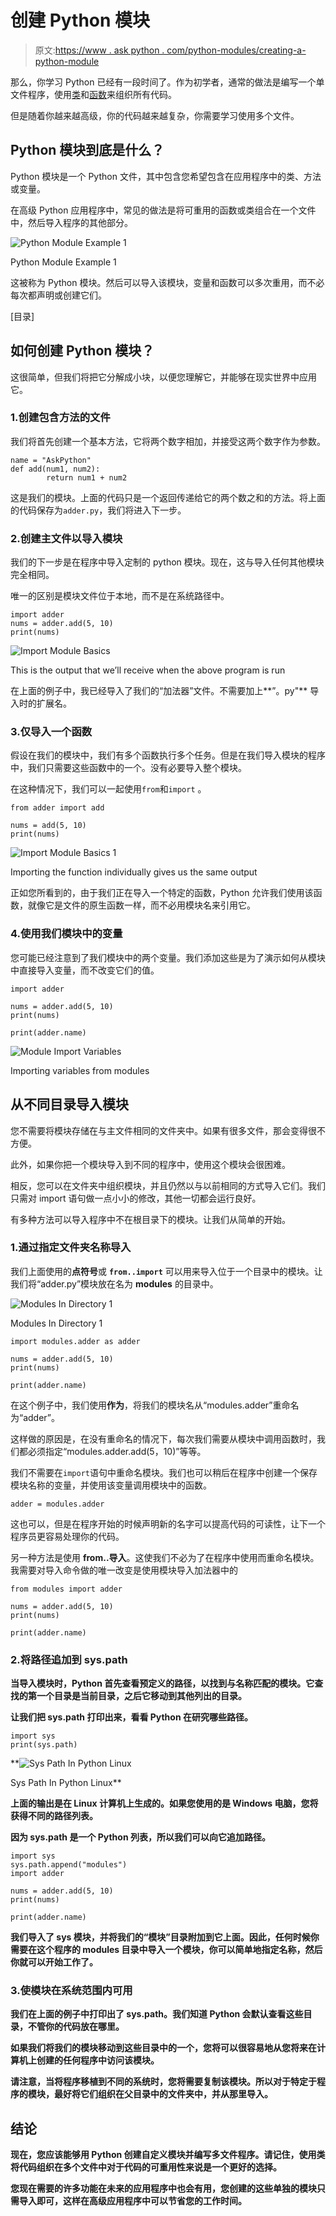 # 创建 Python 模块

> 原文:[https://www . ask python . com/python-modules/creating-a-python-module](https://www.askpython.com/python-modules/creating-a-python-module)

那么，你学习 Python 已经有一段时间了。作为初学者，通常的做法是编写一个单文件程序，使用[类](https://www.askpython.com/python/oops/python-classes-objects)和[函数](https://www.askpython.com/python/python-functions)来组织所有代码。

但是随着你越来越高级，你的代码越来越复杂，你需要学习使用多个文件。

## Python 模块到底是什么？

Python 模块是一个 Python 文件，其中包含您希望包含在应用程序中的类、方法或变量。

在高级 Python 应用程序中，常见的做法是将可重用的函数或类组合在一个文件中，然后导入程序的其他部分。

![Python Module Example 1](../Images/c3557f0f8dda7b2b6971f1e6b16b180f.png)

Python Module Example 1

这被称为 Python 模块。然后可以导入该模块，变量和函数可以多次重用，而不必每次都声明或创建它们。

[目录]

## 如何创建 Python 模块？

这很简单，但我们将把它分解成小块，以便您理解它，并能够在现实世界中应用它。

### 1.创建包含方法的文件

我们将首先创建一个基本方法，它将两个数字相加，并接受这两个数字作为参数。

```
name = "AskPython"
def add(num1, num2):
        return num1 + num2

```

这是我们的模块。上面的代码只是一个返回传递给它的两个数之和的方法。将上面的代码保存为`adder.py`，我们将进入下一步。

### 2.创建主文件以导入模块

我们的下一步是在程序中导入定制的 python 模块。现在，这与导入任何其他模块完全相同。

唯一的区别是模块文件位于本地，而不是在系统路径中。

```
import adder
nums = adder.add(5, 10)
print(nums)

```

![Import Module Basics](../Images/87cac99939af6a7b4a31f5248ef6f94a.png)

This is the output that we’ll receive when the above program is run

在上面的例子中，我已经导入了我们的“加法器”文件。不需要加上**”。py"** 导入时的扩展名。

### 3.仅导入一个函数

假设在我们的模块中，我们有多个函数执行多个任务。但是在我们导入模块的程序中，我们只需要这些函数中的一个。没有必要导入整个模块。

在这种情况下，我们可以一起使用`from`和`import` 。

```
from adder import add

nums = add(5, 10)
print(nums)

```

![Import Module Basics 1](../Images/b1d9306fe7954c72b94735b3b3139ac4.png)

Importing the function individually gives us the same output

正如您所看到的，由于我们正在导入一个特定的函数，Python 允许我们使用该函数，就像它是文件的原生函数一样，而不必用模块名来引用它。

### 4.使用我们模块中的变量

您可能已经注意到了我们模块中的两个变量。我们添加这些是为了演示如何从模块中直接导入变量，而不改变它们的值。

```
import adder

nums = adder.add(5, 10)
print(nums)

print(adder.name)

```

![Module Import Variables](../Images/0af11dec757213602f42e0889626751b.png)

Importing variables from modules

## 从不同目录导入模块

您不需要将模块存储在与主文件相同的文件夹中。如果有很多文件，那会变得很不方便。

此外，如果你把一个模块导入到不同的程序中，使用这个模块会很困难。

相反，您可以在文件夹中组织模块，并且仍然以与以前相同的方式导入它们。我们只需对 import 语句做一点小小的修改，其他一切都会运行良好。

有多种方法可以导入程序中不在根目录下的模块。让我们从简单的开始。

### 1.通过指定文件夹名称导入

我们上面使用的**点符号**或 **`from..import`** 可以用来导入位于一个目录中的模块。让我们将“adder.py”模块放在名为 **modules** 的目录中。

![Modules In Directory 1](../Images/a086f3aaa58d052dd931cf5064e62dfe.png)

Modules In Directory 1

```
import modules.adder as adder

nums = adder.add(5, 10)
print(nums)

print(adder.name)

```

在这个例子中，我们使用**作为**，将我们的模块名从“modules.adder”重命名为“adder”。

这样做的原因是，在没有重命名的情况下，每次我们需要从模块中调用函数时，我们都必须指定“modules.adder.add(5，10)”等等。

我们不需要在`import`语句中重命名模块。我们也可以稍后在程序中创建一个保存模块名称的变量，并使用该变量调用模块中的函数。

`adder = modules.adder`

这也可以，但是在程序开始的时候声明新的名字可以提高代码的可读性，让下一个程序员更容易处理你的代码。

另一种方法是使用 **from..导入**。这使我们不必为了在程序中使用而重命名模块。我需要对导入命令做的唯一改变是使用模块导入加法器中的

```
from modules import adder

nums = adder.add(5, 10)
print(nums)

print(adder.name) 
```

### **2.将路径追加到 sys.path**

**当导入模块时，Python 首先查看预定义的路径，以找到与名称匹配的模块。它查找的第一个目录是当前目录，之后它移动到其他列出的目录。**

**让我们把 sys.path 打印出来，看看 Python 在研究哪些路径。**

```
import sys
print(sys.path) 
```

**![Sys Path In Python Linux](../Images/c89ca749856748fcac0eafcee6c74ad6.png)

Sys Path In Python Linux** 

**上面的输出是在 Linux 计算机上生成的。如果您使用的是 Windows 电脑，您将获得不同的路径列表。**

**因为 sys.path 是一个 Python 列表，所以我们可以向它追加路径。**

```
import sys
sys.path.append("modules")
import adder

nums = adder.add(5, 10)
print(nums)

print(adder.name) 
```

**我们导入了 sys 模块，并将我们的“模块”目录附加到它上面。因此，任何时候你需要在这个程序的 **modules** 目录中导入一个模块，你可以简单地指定名称，然后你就可以开始工作了。**

### **3.使模块在系统范围内可用**

**我们在上面的例子中打印出了 sys.path。我们知道 Python 会默认查看这些目录，不管你的代码放在哪里。**

**如果我们将我们的模块移动到这些目录中的一个，您将可以很容易地从您将来在计算机上创建的任何程序中访问该模块。**

**请注意，当将程序移植到不同的系统时，您将需要复制该模块。所以对于特定于程序的模块，最好将它们组织在父目录中的文件夹中，并从那里导入。**

## **结论**

**现在，您应该能够用 Python 创建自定义模块并编写多文件程序。请记住，使用类将代码组织在多个文件中对于代码的可重用性来说是一个更好的选择。**

**您现在需要的许多功能在未来的应用程序中也会有用，您创建的这些单独的模块只需导入即可，这样在高级应用程序中可以节省您的工作时间。**